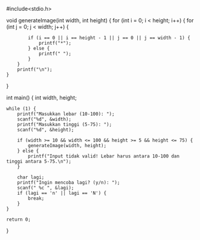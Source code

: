 #include<stdio.h>

void generateImage(int width, int height) {
    for (int i = 0; i < height; i++) {
        for (int j = 0; j < width; j++) {
           
            if (i == 0 || i == height - 1 || j == 0 || j == width - 1) {
                printf("*");
            } else {
                printf(" ");
            }
        }
        printf("\n");
    }
}

int main() {
    int width, height;

    while (1) {
        printf("Masukkan lebar (10-100): ");
        scanf("%d", &width);
        printf("Masukkan tinggi (5-75): ");
        scanf("%d", &height);

        if (width >= 10 && width <= 100 && height >= 5 && height <= 75) {
            generateImage(width, height);
        } else {
            printf("Input tidak valid! Lebar harus antara 10-100 dan tinggi antara 5-75.\n");
        }

        char lagi;
        printf("Ingin mencoba lagi? (y/n): ");
        scanf(" %c ", &lagi);
        if (lagi == 'n' || lagi == 'N') {
            break;
        }
    }

    return 0;
}
